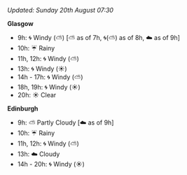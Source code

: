 *Updated: Sunday 20th August 07:30*

**Glasgow**

* 9h: :cyclone: Windy (:partly_sunny:) [:partly_sunny: as of 7h, :cyclone:(:partly_sunny:) as of 8h, :cloud: as of 9h]
* 10h: :umbrella: Rainy
* 11h, 12h: :cyclone: Windy (:partly_sunny:)
* 13h: :cyclone: Windy (:sunny:)
* 14h - 17h: :cyclone: Windy (:partly_sunny:)
* 18h, 19h: :cyclone: Windy (:sunny:)
* 20h: :sunny: Clear

**Edinburgh**

* 9h: :partly_sunny: Partly Cloudy [:cloud: as of 9h]
* 10h: :umbrella: Rainy
* 11h, 12h: :cyclone: Windy (:partly_sunny:)
* 13h: :cloud: Cloudy
* 14h - 20h: :cyclone: Windy (:sunny:)
